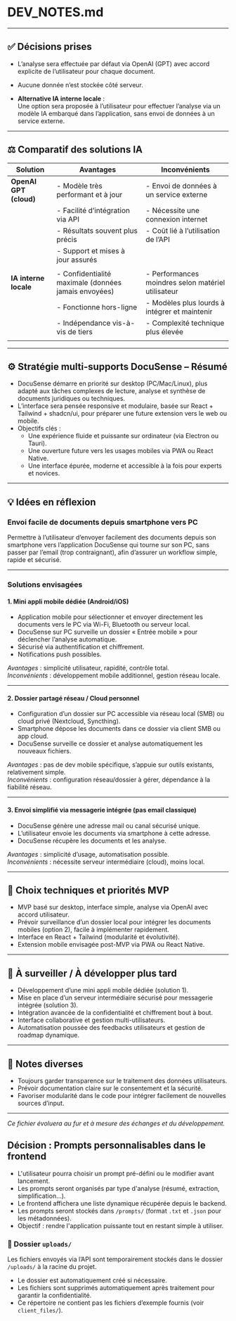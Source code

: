 # DEV_NOTES.md

---

## ✅ Décisions prises

- L’analyse sera effectuée par défaut via OpenAI (GPT) avec accord explicite de l’utilisateur pour chaque document.  
- Aucune donnée n’est stockée côté serveur.

- **Alternative IA interne locale** :  
  Une option sera proposée à l’utilisateur pour effectuer l’analyse via un modèle IA embarqué dans l’application, sans envoi de données à un service externe.

---

## ⚖️ Comparatif des solutions IA

| Solution                      | Avantages                                           | Inconvénients                                    |
|------------------------------|----------------------------------------------------|-------------------------------------------------|
| **OpenAI GPT (cloud)**        | - Modèle très performant et à jour                  | - Envoi de données à un service externe          |
|                              | - Facilité d’intégration via API                    | - Nécessite une connexion internet                |
|                              | - Résultats souvent plus précis                      | - Coût lié à l’utilisation de l’API               |
|                              | - Support et mises à jour assurés                    |                                                   |
|                              |                                                    |                                                   |
| **IA interne locale**         | - Confidentialité maximale (données jamais envoyées) | - Performances moindres selon matériel utilisateur |
|                              | - Fonctionne hors-ligne                              | - Modèles plus lourds à intégrer et maintenir      |
|                              | - Indépendance vis-à-vis de tiers                    | - Complexité technique plus élevée                  |
|                              |                                                    |                                                   |

---

## ⚙️ Stratégie multi-supports DocuSense – Résumé

- DocuSense démarre en priorité sur desktop (PC/Mac/Linux), plus adapté aux tâches complexes de lecture, analyse et synthèse de documents juridiques ou techniques.  
- L’interface sera pensée responsive et modulaire, basée sur React + Tailwind + shadcn/ui, pour préparer une future extension vers le web ou mobile.  
- Objectifs clés :  
  - Une expérience fluide et puissante sur ordinateur (via Electron ou Tauri).  
  - Une ouverture future vers les usages mobiles via PWA ou React Native.  
  - Une interface épurée, moderne et accessible à la fois pour experts et novices.

---

## 💡 Idées en réflexion

### Envoi facile de documents depuis smartphone vers PC

Permettre à l’utilisateur d’envoyer facilement des documents depuis son smartphone vers l’application DocuSense qui tourne sur son PC, sans passer par l’email (trop contraignant), afin d’assurer un workflow simple, rapide et sécurisé.

---

### Solutions envisagées

#### 1. Mini appli mobile dédiée (Android/iOS)

- Application mobile pour sélectionner et envoyer directement les documents vers le PC via Wi-Fi, Bluetooth ou serveur local.  
- DocuSense sur PC surveille un dossier « Entrée mobile » pour déclencher l’analyse automatique.  
- Sécurisé via authentification et chiffrement.  
- Notifications push possibles.  

*Avantages* : simplicité utilisateur, rapidité, contrôle total.  
*Inconvénients* : développement mobile additionnel, gestion réseau locale.

---

#### 2. Dossier partagé réseau / Cloud personnel

- Configuration d’un dossier sur PC accessible via réseau local (SMB) ou cloud privé (Nextcloud, Syncthing).  
- Smartphone dépose les documents dans ce dossier via client SMB ou app cloud.  
- DocuSense surveille ce dossier et analyse automatiquement les nouveaux fichiers.  

*Avantages* : pas de dev mobile spécifique, s’appuie sur outils existants, relativement simple.  
*Inconvénients* : configuration réseau/dossier à gérer, dépendance à la fiabilité réseau.

---

#### 3. Envoi simplifié via messagerie intégrée (pas email classique)

- DocuSense génère une adresse mail ou canal sécurisé unique.  
- L’utilisateur envoie les documents via smartphone à cette adresse.  
- DocuSense récupère les documents et les analyse.  

*Avantages* : simplicité d’usage, automatisation possible.  
*Inconvénients* : nécessite serveur intermédiaire (cloud), moins local.

---

## 🔧 Choix techniques et priorités MVP

- MVP basé sur desktop, interface simple, analyse via OpenAI avec accord utilisateur.  
- Prévoir surveillance d’un dossier local pour intégrer les documents mobiles (option 2), facile à implémenter rapidement.  
- Interface en React + Tailwind (modularité et évolutivité).  
- Extension mobile envisagée post-MVP via PWA ou React Native.

---

## 📌 À surveiller / À développer plus tard

- Développement d’une mini appli mobile dédiée (solution 1).  
- Mise en place d’un serveur intermédiaire sécurisé pour messagerie intégrée (solution 3).  
- Intégration avancée de la confidentialité et chiffrement bout à bout.  
- Interface collaborative et gestion multi-utilisateurs.  
- Automatisation poussée des feedbacks utilisateurs et gestion de roadmap dynamique.

---

## 📝 Notes diverses

- Toujours garder transparence sur le traitement des données utilisateurs.  
- Prévoir documentation claire sur le consentement et la sécurité.  
- Favoriser modularité dans le code pour intégrer facilement de nouvelles sources d’input.

---

*Ce fichier évoluera au fur et à mesure des échanges et du développement.*

## Décision : Prompts personnalisables dans le frontend

- L'utilisateur pourra choisir un prompt pré-défini ou le modifier avant lancement.
- Les prompts seront organisés par type d'analyse (résumé, extraction, simplification…).
- Le frontend affichera une liste dynamique récupérée depuis le backend.
- Les prompts seront stockés dans `/prompts/` (format `.txt` et `.json` pour les métadonnées).
- Objectif : rendre l'application puissante tout en restant simple à utiliser.

### 📂 Dossier `uploads/`

Les fichiers envoyés via l’API sont temporairement stockés dans le dossier `/uploads/` à la racine du projet.
- Le dossier est automatiquement créé si nécessaire.
- Les fichiers sont supprimés automatiquement après traitement pour garantir la confidentialité.
- Ce répertoire ne contient pas les fichiers d’exemple fournis (voir `client_files/`).